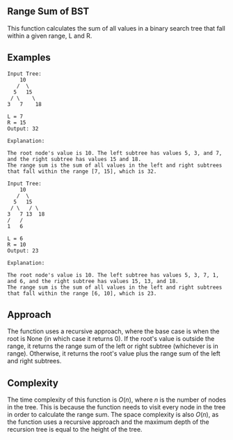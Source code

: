 ## Range Sum of BST

This function calculates the sum of all values in a binary search tree that fall within a given range, L and R.

## Examples

```
Input Tree:
    10
   /  \
  5   15
 / \    \
3   7    18

L = 7
R = 15
Output: 32

Explanation:

The root node's value is 10. The left subtree has values 5, 3, and 7, and the right subtree has values 15 and 18.
The range sum is the sum of all values in the left and right subtrees that fall within the range [7, 15], which is 32.
```

```
Input Tree:
    10
   /  \
  5   15
 / \   / \
3   7 13  18
/   /
1   6

L = 6
R = 10
Output: 23

Explanation:

The root node's value is 10. The left subtree has values 5, 3, 7, 1, and 6, and the right subtree has values 15, 13, and 18.
The range sum is the sum of all values in the left and right subtrees that fall within the range [6, 10], which is 23.
```

## Approach

The function uses a recursive approach, where the base case is when the root is None (in which case it returns 0). If the root's value is outside the range, it returns the range sum of the left or right subtree (whichever is in range). Otherwise, it returns the root's value plus the range sum of the left and right subtrees.

## Complexity

The time complexity of this function is $O(n)$, where $n$ is the number of nodes in the tree. This is because the function needs to visit every node in the tree in order to calculate the range sum. The space complexity is also $O(n)$, as the function uses a recursive approach and the maximum depth of the recursion tree is equal to the height of the tree.
